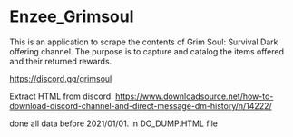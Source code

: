 # Enzee_Grimsoul

This is an application to scrape the contents of Grim Soul: Survival Dark offering channel.  The purpose is to capture and catalog the items offered and their returned rewards.

https://discord.gg/grimsoul



Extract HTML from discord.
https://www.downloadsource.net/how-to-download-discord-channel-and-direct-message-dm-history/n/14222/

done all data before 2021/01/01.  in DO_DUMP.HTML file



